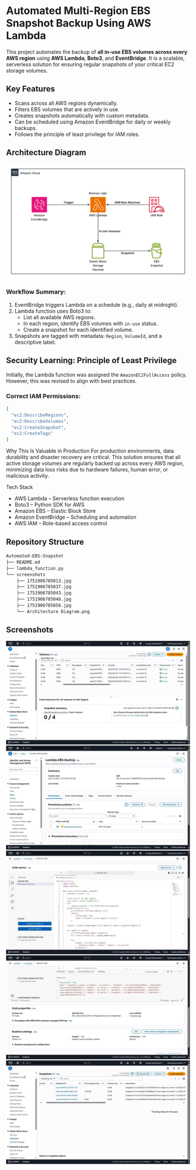 # Automated Multi-Region EBS Snapshot Backup Using AWS Lambda

This project automates the backup of **all in-use EBS volumes across every AWS region** using **AWS Lambda**, **Boto3**, and **EventBridge**. It is a scalable, serverless solution for ensuring regular snapshots of your critical EC2 storage volumes.


## Key Features

- Scans across all AWS regions dynamically.
- Filters EBS volumes that are actively in use.
- Creates snapshots automatically with custom metadata.
- Can be scheduled using Amazon EventBridge for daily or weekly backups.
- Follows the principle of least privilege for IAM roles.


## Architecture Diagram
![Architecture Diagram](screenshots/Architecture%20Diagram.png)


### Workflow Summary:
1. EventBridge triggers Lambda on a schedule (e.g., daily at midnight).
2. Lambda function uses Boto3 to:
   - List all available AWS regions.
   - In each region, identify EBS volumes with `in-use` status.
   - Create a snapshot for each identified volume.
3. Snapshots are tagged with metadata: `Region`, `VolumeId`, and a descriptive label.


## Security Learning: Principle of Least Privilege

Initially, the Lambda function was assigned the `AmazonEC2FullAccess` policy. However, this was revised to align with best practices.

### Correct IAM Permissions:
```json
[
  "ec2:DescribeRegions",
  "ec2:DescribeVolumes",
  "ec2:CreateSnapshot",
  "ec2:CreateTags"
]
```

Why This Is Valuable in Production
For production environments, data durability and disaster recovery are critical. This solution ensures that all active storage volumes are regularly backed up across every AWS region, minimizing data loss risks due to hardware failures, human error, or malicious activity.

Tech Stack
- AWS Lambda – Serverless function execution
- Boto3 – Python SDK for AWS
- Amazon EBS – Elastic Block Store
- Amazon EventBridge – Scheduling and automation
- AWS IAM – Role-based access control

## Repository Structure
```bash
Automated-EBS-Snapshot
├── README.md
├── lambda_function.py
└── screenshots
    ├── 1751906785013.jpg
    ├── 1751906785037.jpg
    ├── 1751906785043.jpg
    ├── 1751906785046.jpg
    ├── 1751906785056.jpg
    └── Architecture Diagram.png
```

## Screenshots

![](screenshots/1751906785056.jpg)
![](screenshots/1751906785037.jpg)
![](screenshots/1751906785046.jpg)
![](screenshots/1751906785043.jpg)
![](screenshots/1751906785013.jpg)
